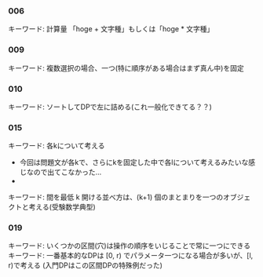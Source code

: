 ### 006
キーワード: 計算量 「hoge + 文字種」もしくは「hoge * 文字種」

### 009
キーワード: 複数選択の場合、一つ(特に順序がある場合はまず真ん中)を固定

### 010
キーワード: ソートしてDPで左に詰める(これ一般化できてる？？)

### 015
キーワード: 各kについて考える
- 今回は問題文が各kで、さらにkを固定した中で各lについて考えるみたいな感じなので出てこなかった...  
- 
キーワード: 間を最低 k 開ける並べ方は、(k+1) 個のまとまりを一つのオブジェクトと考える(受験数学典型)

### 019
キーワード: いくつかの区間(穴)は操作の順序をいじることで常に一つにできる
キーワード: 一番基本的なDPは [0, r) でパラメータ一つになる場合が多いが、[l, r)で考える (入門DPはこの区間DPの特殊例だった)
